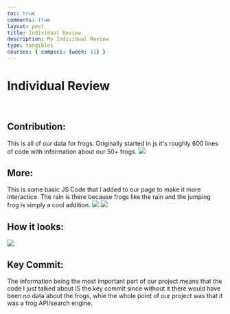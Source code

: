 ```yaml
---
toc: true
comments: true
layout: post
title: Individual Review
description: My Individual Review
type: tangibles
courses: { compsci: {week: 11} }
---
```


# Individual Review
<br>

## Contribution: 
This is all of our data for frogs. Originally started in js it's roughly 600 lines of code with information about our 50+ frogs. 
![]({{site.baseurl}}/images/50-class.png)
## More: 
This is some basic JS Code that I added to our page to make it more interactice. The rain is there because frogs like the rain and the jumping frog is simply a cool addition. 
![]({{site.baseurl}}/images/JS-pp.png)
![]({{site.baseurl}}/images/more-js.png)
## How it looks: 
![]({{site.baseurl}}/images/home-page-js.png)
<br>

## Key Commit: 
The information being the most important part of our project means that the code I just talked about IS the key commit since without it there would have been no data about the frogs, whie the whole point of our project was that it was a frog API/search engine. 